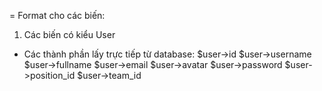 = Format cho các biến:

1. Các biến có kiểu User
- Các thành phần lấy trực tiếp từ database:
$user->id
$user->username
$user->fullname
$user->email
$user->avatar
$user->password
$user->position_id
$user->team_id
